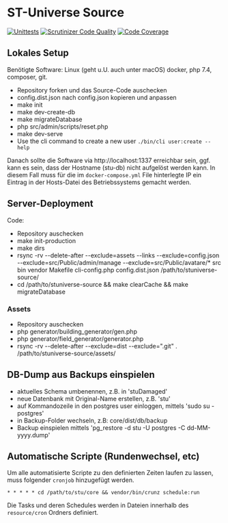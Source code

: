 # ST-Universe Source

[![Unittests](https://github.com/st-universe/core/actions/workflows/unittests.yml/badge.svg)](https://github.com/st-universe/core/actions/workflows/unittests.yml)
[![Scrutinizer Code Quality](https://scrutinizer-ci.com/g/st-universe/core/badges/quality-score.png?b=maseter)](https://scrutinizer-ci.com/g/st-universe/core)
[![Code Coverage](https://scrutinizer-ci.com/g/st-universe/core/badges/coverage.png?b=master)](https://scrutinizer-ci.com/g/st-universe/core/?branch=master)

## Lokales Setup

Benötigte Software: Linux (geht u.U. auch unter macOS) docker, php 7.4,
composer, git.

- Repository forken und das Source-Code auschecken
- config.dist.json nach config.json kopieren und anpassen
- make init
- make dev-create-db
- make migrateDatabase
- php src/admin/scripts/reset.php
- make dev-serve
- Use the cli command to create a new user `./bin/cli user:create --help`

Danach sollte die Software via http://localhost:1337 erreichbar sein, ggf. kann
es sein, dass der Hostname (stu-db) nicht aufgelöst werden kann. In diesem
Fall muss für die im `docker-compose.yml` File hinterlegte IP ein Eintrag in
der Hosts-Datei des Betriebssystems gemacht werden.

## Server-Deployment

Code:

- Repository auschecken
- make init-production
- make dirs
- rsync -rv --delete-after --exclude=assets --links --exclude=config.json --exclude=src/Public/admin/manage --exclude=src/Public/avatare/* src bin vendor Makefile cli-config.php config.dist.json /path/to/stuniverse-source/
- cd /path/to/stuniverse-source && make clearCache && make migrateDatabase

### Assets

- Repository auschecken
- php generator/building_generator/gen.php
- php generator/field_generator/generator.php
- rsync -rv --delete-after --exclude=dist --exclude=".git" . /path/to/stuniverse-source/assets/

## DB-Dump aus Backups einspielen

- aktuelles Schema umbenennen, z.B. in 'stuDamaged'
- neue Datenbank mit Original-Name erstellen, z.B. 'stu'
- auf Kommandozeile in den postgres user einloggen, mittels 'sudo su - postgres'
- in Backup-Folder wechseln, z.B: core/dist/db/backup
- Backup einspielen mittels 'pg_restore -d stu -U postgres -C dd-MM-yyyy.dump'

## Automatische Scripte (Rundenwechsel, etc)

Um alle automatisierte Scripte zu den definierten Zeiten laufen zu lassen, muss folgender `cronjob` hinzugefügt werden.

```shell
* * * * * cd /path/to/stu/core && vendor/bin/crunz schedule:run
```

Die Tasks und deren Schedules werden in Dateien innerhalb des `resource/cron` Ordners definiert.